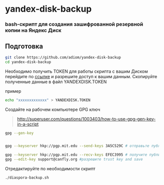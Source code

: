 # yandex-disk-backup
### bash-скрипт для создания зашифрованной резервной копии на Яндекс Диск

## Подготовка




```bash
git clone https://github.com/adiom/yandex-disk-backup
cd yandex-disk-backup
```

Необходимо получить TOKEN для работы скрипта с вашим Диском
перейдите по [ссылке](https://oauth.yandex.ru/authorize?response_type=token&client_id=59ab22ca3f794a3b922935e2f8692985)
и разрешите доступ к вашим данным.
Скопируйте полученные данные в файл YANDEXDISK.TOKEN

пример
```bash
echo "xxxxxxxxxxxxx" > YANDEXDISK.TOKEN
```


Создайте на рабочем компьютере GPG ключ
>http://superuser.com/questions/1003403/how-to-use-gpg-gen-key-in-a-script

```bash
gpg --gen-key


gpg --keyserver hkp://pgp.mit.edu --send-keys 3A5C529C # отправьте публичный ключ на кейсервер

gpg --keyserver hkp://pgp.mit.edu --recv-keys EFEC3995 # получите публичный ключ 
gpg --edit-key support@canfly.org #разрешите trust key and save
```

Отредактируйте по необходимости скрипт

```bash
./diaspora-backup.sh
```
